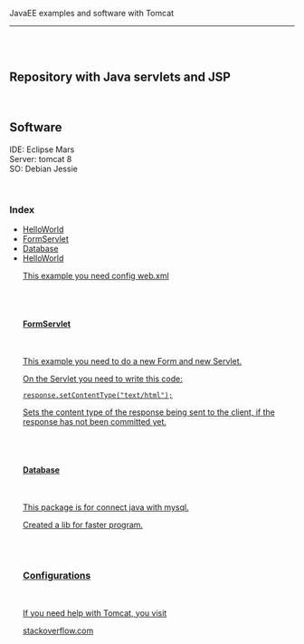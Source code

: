 JavaEE examples and software with Tomcat
<hr>
<br><br>
<h2>Repository with Java servlets and JSP</h2>
<br>
<h2>Software</h2>

IDE: Eclipse Mars<br>
Server: tomcat 8<br>
SO: Debian Jessie<br>

<br>

<h3>Index</h3>
<ul>
	<li><a href=#HelloWorld>HelloWorld</a></li>
	<li><a href=#FormServlet>FormServlet</a></li>
	<li><a href=#Database>Database</a></li>
	<li><a href="#Configurations>Configurations</a></li>
</ul>


<br><br>

<h4 id="HelloWorld">HelloWorld</h4>
<br>
<p>This example you need config web.xml </p>
<br><br>

<h4 id="FormServlet">FormServlet</h4>
<br>
<p>This example you need to do a new Form and new Servlet.</p>
<p>On the Servlet you need to write this code:</p>
<code>response.setContentType("text/html");</code>
<p>Sets the content type of the response being sent to the client, 
	if the response has not been committed yet.</p>
<br><br>

<h4 id="Database">Database</h4>
<br>
<p>This package is for connect java with mysql.</p>
<p>Created a lib for faster program.</p>
<br><br>


<h3 id="Configurations">Configurations</h3>
<br>
<p>If you need help with Tomcat, you visit</p> 
<a href="http://stackoverflow.com/questions/24456446/javax-servlet-cannot-be-resolved-to-a-type">stackoverflow.com</a>

<br><br>


